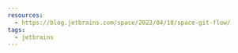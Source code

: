 ```yaml
---
resources:
  - https://blog.jetbrains.com/space/2023/04/18/space-git-flow/
tags:
  - jetbrains
---
```

